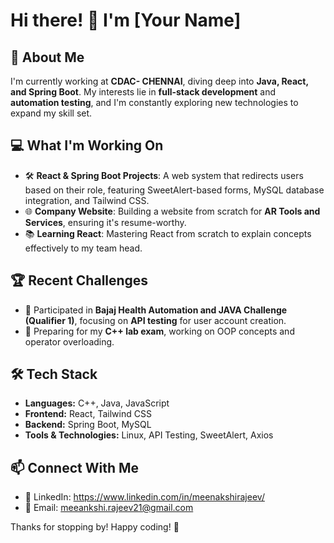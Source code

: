 # Hi there! 👋 I'm [Your Name]  

## 🚀 About Me
I'm currently working at  **CDAC- CHENNAI**, diving deep into **Java, React, and Spring Boot**. My interests lie in **full-stack development** and **automation testing**, and I'm constantly exploring new technologies to expand my skill set.  

## 💻 What I'm Working On
- 🛠 **React & Spring Boot Projects**: A web   system that redirects users based on their role, featuring SweetAlert-based forms, MySQL database integration, and Tailwind CSS.
- 🌐 **Company Website**: Building a website from scratch for **AR Tools and Services**, ensuring it's resume-worthy.
- 📚 **Learning React**: Mastering React from scratch to explain concepts effectively to my team head.

## 🏆 Recent Challenges
- 🔹 Participated in **Bajaj Health Automation and JAVA Challenge (Qualifier 1)**, focusing on **API testing** for user account creation.
- 🔹 Preparing for my **C++ lab exam**, working on OOP concepts and operator overloading.

## 🛠 Tech Stack
- **Languages:** C++, Java, JavaScript
- **Frontend:** React, Tailwind CSS
- **Backend:** Spring Boot, MySQL
- **Tools & Technologies:** Linux, API Testing, SweetAlert, Axios

## 📫 Connect With Me
- 💼 LinkedIn: https://www.linkedin.com/in/meenakshirajeev/
- 📧 Email: meeankshi.rajeev21@gmail.com

Thanks for stopping by! Happy coding! 🚀
